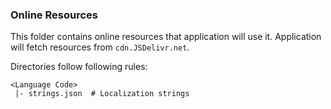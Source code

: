 ### Online Resources
This folder contains online resources that application will use it. 
Application will fetch resources from `cdn.JSDelivr.net`.

Directories follow following rules:
```text
<Language Code>
 |- strings.json  # Localization strings
```
